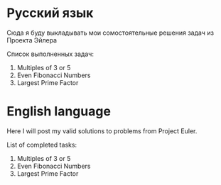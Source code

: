 # Русский язык

Сюда я буду выкладывать мои сомостоятельные решения задач из Проекта Эйлера

Список выполненных задач:

1) Multiples of 3 or 5
2) Even Fibonacci Numbers
3) Largest Prime Factor



# English language

Here I will post my valid solutions to problems from Project Euler.

List of completed tasks:

1) Multiples of 3 or 5
2) Even Fibonacci Numbers
3) Largest Prime Factor